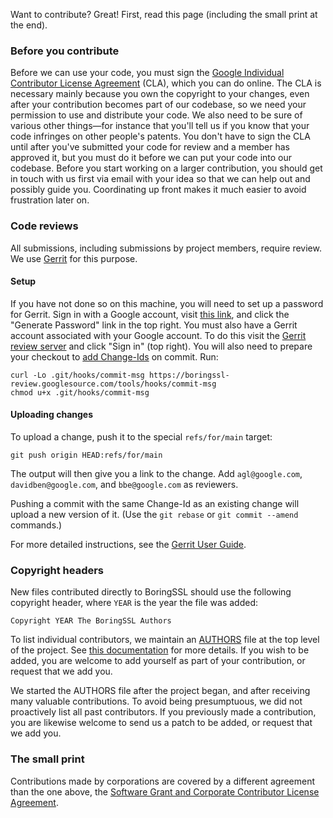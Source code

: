 Want to contribute? Great! First, read this page (including the small print at the end).

### Before you contribute
Before we can use your code, you must sign the
[Google Individual Contributor License Agreement](https://cla.developers.google.com/about/google-individual)
(CLA), which you can do online. The CLA is necessary mainly because you own the
copyright to your changes, even after your contribution becomes part of our
codebase, so we need your permission to use and distribute your code. We also
need to be sure of various other things—for instance that you'll tell us if you
know that your code infringes on other people's patents. You don't have to sign
the CLA until after you've submitted your code for review and a member has
approved it, but you must do it before we can put your code into our codebase.
Before you start working on a larger contribution, you should get in touch with
us first via email with your idea so that we can help out and possibly guide
you. Coordinating up front makes it much easier to avoid frustration later on.

### Code reviews
All submissions, including submissions by project members, require review. We
use [Gerrit](https://boringssl-review.googlesource.com) for this purpose.

#### Setup
If you have not done so on this machine, you will need to set up a password for
Gerrit. Sign in with a Google account, visit
[this link](https://boringssl.googlesource.com/), and click the "Generate
Password" link in the top right. You must also have a Gerrit account associated with
your Google account.  To do this visit the [Gerrit review server](https://boringssl-review.googlesource.com)
and click "Sign in" (top right).
You will also need to prepare your checkout to
[add Change-Ids](https://gerrit-review.googlesource.com/Documentation/cmd-hook-commit-msg.html)
on commit. Run:

    curl -Lo .git/hooks/commit-msg https://boringssl-review.googlesource.com/tools/hooks/commit-msg
    chmod u+x .git/hooks/commit-msg

#### Uploading changes
To upload a change, push it to the special `refs/for/main` target:

    git push origin HEAD:refs/for/main

The output will then give you a link to the change. Add `agl@google.com`,
`davidben@google.com`, and `bbe@google.com` as reviewers.

Pushing a commit with the same Change-Id as an existing change will upload a new
version of it. (Use the `git rebase` or `git commit --amend` commands.)

For more detailed instructions, see the
[Gerrit User Guide](https://gerrit-review.googlesource.com/Documentation/intro-user.html).

### Copyright headers
New files contributed directly to BoringSSL should use the following copyright
header, where `YEAR` is the year the file was added:

    Copyright YEAR The BoringSSL Authors

To list individual contributors, we maintain an [AUTHORS](./AUTHORS) file at the
top level of the project. See [this documentation](https://opensource.google/documentation/reference/releasing/authors)
for more details. If you wish to be added, you are welcome to add yourself as
part of your contribution, or request that we add you.

We started the AUTHORS file after the project began, and after receiving many
valuable contributions. To avoid being presumptuous, we did not proactively list
all past contributors. If you previously made a contribution, you are likewise
welcome to send us a patch to be added, or request that we add you.

### The small print
Contributions made by corporations are covered by a different agreement than
the one above, the
[Software Grant and Corporate Contributor License Agreement](https://cla.developers.google.com/about/google-corporate).

